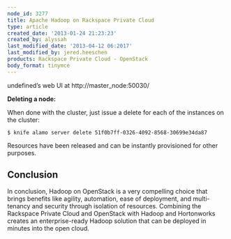 ```yaml
---
node_id: 3277
title: Apache Hadoop on Rackspace Private Cloud
type: article
created_date: '2013-01-24 21:23:23'
created_by: alyssah
last_modified_date: '2013-04-12 06:2017'
last_modified_by: jered.heeschen
products: Rackspace Private Cloud - OpenStack
body_format: tinymce
---
```


undefined&rsquo;s web UI at
http://master\_node:50030/

**Deleting a node:**

When  done with  the cluster, just issue a delete for each of the
instances on the cluster:

    $ knife alamo server delete 51f0b7ff-0326-4092-8568-30699e34da87

Resources have been released and can be instantly provisioned for other
purposes. 

Conclusion
----------

In conclusion, Hadoop on OpenStack is a very compelling choice that
brings benefits like agility, automation, ease of deployment, and
multi-tenancy and security through isolation of resources. Combining the
Rackspace Private Cloud and OpenStack with Hadoop and Hortonworks  
creates an enterprise-ready Hadoop solution that can be deployed in
minutes into the open cloud.

